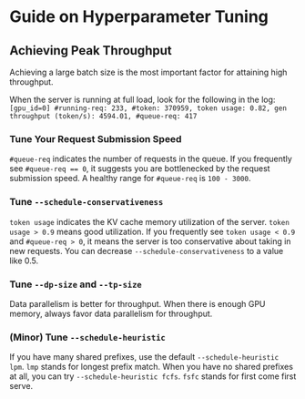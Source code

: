 # Guide on Hyperparameter Tuning

## Achieving Peak Throughput
Achieving a large batch size is the most important factor for attaining high throughput.

When the server is running at full load, look for the following in the log:
```[gpu_id=0] #running-req: 233, #token: 370959, token usage: 0.82, gen throughput (token/s): 4594.01, #queue-req: 417```

### Tune Your Request Submission Speed
`#queue-req` indicates the number of requests in the queue. If you frequently see `#queue-req == 0`, it suggests you are bottlenecked by the request submission speed.
A healthy range for `#queue-req` is `100 - 3000`.

### Tune `--schedule-conservativeness`
`token usage` indicates the KV cache memory utilization of the server. `token usage > 0.9` means good utilization.
If you frequently see `token usage < 0.9` and `#queue-req > 0`, it means the server is too conservative about taking in new requests. You can decrease `--schedule-conservativeness` to a value like 0.5.

### Tune `--dp-size` and `--tp-size`
Data parallelism is better for throughput. When there is enough GPU memory, always favor data parallelism for throughput.

### (Minor) Tune `--schedule-heuristic`
If you have many shared prefixes, use the default `--schedule-heuristic lpm`. `lmp` stands for longest prefix match.
When you have no shared prefixes at all, you can try `--schedule-heuristic fcfs`. `fsfc` stands for first come first serve.